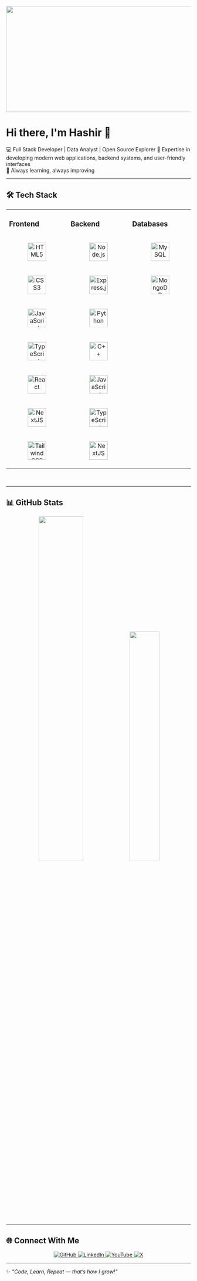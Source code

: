 
<div align="center">
  <img src="https://cdn.pixabay.com/animation/2024/11/16/02/20/02-20-51-934_512.gif" height="288" width="512"/>
</div>



# Hi there, I'm Hashir 👋

💻 Full Stack Developer | Data Analyst | Open Source Explorer
🚀 Expertise in developing modern web applications, backend systems, and user-friendly interfaces  
🌱 Always learning, always improving  


---

## 🛠️ Tech Stack  
<div align="center">
<table ><tr><td valign="top" width="33%">



### Frontend  
<div align="center">  
<a href="https://en.wikipedia.org/wiki/HTML5" target="_blank"><img style="margin: 20px" src="https://profilinator.rishav.dev/skills-assets/html5-original-wordmark.svg" alt="HTML5" height="50" /></a>  
<a href="https://www.w3schools.com/css/" target="_blank"><img style="margin: 20px" src="https://profilinator.rishav.dev/skills-assets/css3-original-wordmark.svg" alt="CSS3" height="50" /></a>  
<a href="https://www.javascript.com/" target="_blank"><img style="margin: 20px" src="https://profilinator.rishav.dev/skills-assets/javascript-original.svg" alt="JavaScript" height="50" /></a>  
<a href="https://www.typescriptlang.org/" target="_blank"><img style="margin: 20px" src="https://profilinator.rishav.dev/skills-assets/typescript-original.svg" alt="TypeScript" height="50" /></a>  
<a href="https://reactjs.org/" target="_blank"><img style="margin: 20px" src="https://profilinator.rishav.dev/skills-assets/react-original-wordmark.svg" alt="React" height="50" /></a>  
<a href="https://nextjs.org/" target="_blank"><img style="margin: 20px" src="https://profilinator.rishav.dev/skills-assets/nextjs.png" alt="NextJS" height="50" /></a>  
<a href="https://tailwindcss.com/" target="_blank"><img style="margin: 20px" src="https://profilinator.rishav.dev/skills-assets/tailwindcss.svg" alt="Tailwind CSS" height="50" /></a>  
</div>

</td><td valign="top" width="33%">



### Backend  
<div align="center">  
<a href="https://nodejs.org/" target="_blank"><img style="margin: 20px" src="https://img.shields.io/badge/node.js-339933?style=for-the-badge&logo=Node.js&logoColor=white" alt="Node.js" height="50" /></a>  
<a href="https://expressjs.com/" target="_blank"><img style="margin: 20px;" src="https://pbs.twimg.com/profile_images/1212161876450086912/ruL7qZEl_400x400.jpg" alt="Express.js" height="50" /></a>  
<a href="https://www.python.org/" target="_blank"><img style="margin: 20px" src="https://profilinator.rishav.dev/skills-assets/python-original.svg" alt="Python" height="50" /></a>  
<a href="https://www.cplusplus.com/" target="_blank"><img style="margin: 20px" src="https://profilinator.rishav.dev/skills-assets/cplusplus-original.svg" alt="C++" height="50" /></a>  
<a href="https://www.javascript.com/" target="_blank"><img style="margin: 20px" src="https://profilinator.rishav.dev/skills-assets/javascript-original.svg" alt="JavaScript" height="50" /></a>  
<a href="https://www.typescriptlang.org/" target="_blank"><img style="margin: 20px" src="https://profilinator.rishav.dev/skills-assets/typescript-original.svg" alt="TypeScript" height="50" /></a> 
<a href="https://nextjs.org/" target="_blank"><img style="margin: 20px" src="https://profilinator.rishav.dev/skills-assets/nextjs.png" alt="NextJS" height="50" /></a> 
</div>

</td><td valign="top" width="33%">



### Databases  
<div align="center">  
<a href="https://www.mysql.com/" target="_blank"><img style="margin: 20px" src="https://profilinator.rishav.dev/skills-assets/mysql-original-wordmark.svg" alt="MySQL" height="50" /></a>  
<a href="https://www.mongodb.com/" target="_blank"><img style="margin: 20px" src="https://profilinator.rishav.dev/skills-assets/mongodb-original-wordmark.svg" alt="MongoDB" height="50" /></a>  
</div>

</td></tr></table>  

<br/>  

</div>

---

## 📊 GitHub Stats  
<div align="center">

  <img src="https://github-readme-stats.vercel.app/api?username=pikacoder44&theme=dracula&show_icons=true&hide_border=true&count_private=true" width="49%" />
  <img src="https://github-readme-stats.vercel.app/api/top-langs/?username=pikacoder44&theme=dracula&layout=compact&hide_border=true" width="40%" />

</div>

---

## 🌐 Connect With Me  
<div align="center">

  <a href="https://github.com/pikacoder44" target="_blank">
    <img src="https://img.shields.io/badge/GitHub-%2312100E.svg?&style=for-the-badge&logo=github&logoColor=white" alt="GitHub"/>
  </a>

  <a href="https://www.linkedin.com/in/syedmhashirali/" target="_blank">
    <img src="https://img.shields.io/badge/LinkedIn-%230077B5.svg?&style=for-the-badge&logo=linkedin&logoColor=white" alt="LinkedIn"/>
  </a>

  <a href="https://www.youtube.com/@pikaop.vfx1122" target="_blank">
    <img src="https://img.shields.io/badge/YouTube-%23EE4831.svg?&style=for-the-badge&logo=youtube&logoColor=white" alt="YouTube"/>
  </a> 

 <a href="https://x.com/SyedHashir37382" target="_blank">
     <img src="https://img.shields.io/badge/Twitter-%23000000.svg?&style=for-the-badge&logo=x&logoColor=white" alt="X"/>
  </a>
</div>

---

✨ *"Code, Learn, Repeat — that’s how I grow!"*
